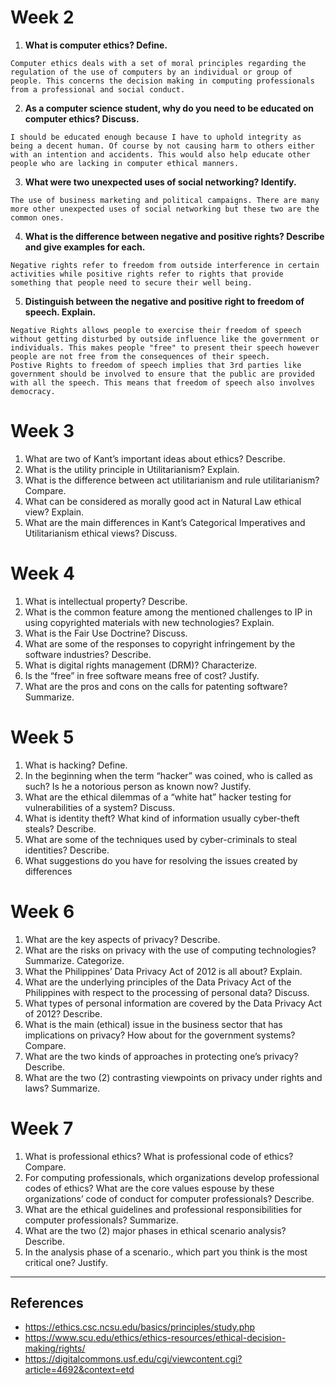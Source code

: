 # Week 2
1. **What is computer ethics? Define.**
```
Computer ethics deals with a set of moral principles regarding the regulation of the use of computers by an individual or group of people. This concerns the decision making in computing professionals from a professional and social conduct. 
```

2. **As a computer science student, why do you need to be educated on computer ethics? Discuss.**
```
I should be educated enough because I have to uphold integrity as being a decent human. Of course by not causing harm to others either with an intention and accidents. This would also help educate other people who are lacking in computer ethical manners.
```

3. **What were two unexpected uses of social networking? Identify.**
```
The use of business marketing and political campaigns. There are many more other unexpected uses of social networking but these two are the common ones.
```

4. **What is the difference between negative and positive rights? Describe and give examples for each.**
```
Negative rights refer to freedom from outside interference in certain activities while positive rights refer to rights that provide something that people need to secure their well being.
```

5. **Distinguish between the negative and positive right to freedom of speech. Explain.**
```
Negative Rights allows people to exercise their freedom of speech without getting disturbed by outside influence like the government or individuals. This makes people "free" to present their speech however people are not free from the consequences of their speech. 
Postive Rights to freedom of speech implies that 3rd parties like government should be involved to ensure that the public are provided with all the speech. This means that freedom of speech also involves democracy.
```


# Week 3
1. What are two of Kant’s important ideas about ethics? Describe.
2. What is the utility principle in Utilitarianism? Explain.
3. What is the difference between act utilitarianism and rule utilitarianism? Compare.
4. What can be considered as morally good act in Natural Law ethical view? Explain.
5. What are the main differences in Kant’s Categorical Imperatives and Utilitarianism ethical views? Discuss.

# Week 4
1. What is intellectual property? Describe.
2. What is the common feature among the mentioned challenges to IP in using copyrighted materials with new technologies? Explain.
3. What is the Fair Use Doctrine? Discuss.
4. What are some of the responses to copyright infringement by the software industries? Describe.
5. What is digital rights management (DRM)? Characterize.
6. Is the “free” in free software means free of cost? Justify.
7. What are the pros and cons on the calls for patenting software? Summarize.

# Week 5
1. What is hacking? Define.
2. In the beginning when the term “hacker” was coined, who is called as such? Is he a notorious
person as known now? Justify.
3. What are the ethical dilemmas of a “white hat” hacker testing for vulnerabilities of a system?
Discuss.
4. What is identity theft? What kind of information usually cyber-theft steals? Describe.
5. What are some of the techniques used by cyber-criminals to steal identities? Describe.
6. What suggestions do you have for resolving the issues created by differences

# Week 6
1. What are the key aspects of privacy? Describe.
2. What are the risks on privacy with the use of computing technologies? Summarize. Categorize.
3. What the Philippines’ Data Privacy Act of 2012 is all about? Explain.
4. What are the underlying principles of the Data Privacy Act of the Philippines with respect to the processing of personal data? Discuss.
5. What types of personal information are covered by the Data Privacy Act of 2012? Describe.
6. What is the main (ethical) issue in the business sector that has implications on privacy? How about for the government systems? Compare.
7. What are the two kinds of approaches in protecting one’s privacy? Describe.
8. What are the two (2) contrasting viewpoints on privacy under rights and laws? Summarize.

# Week 7
1. What is professional ethics? What is professional code of ethics? Compare.
2. For computing professionals, which organizations develop professional codes of ethics? What are the core values espouse by these organizations’ code of conduct for computer professionals? Describe.
3. What are the ethical guidelines and professional responsibilities for computer professionals? Summarize.
4. What are the two (2) major phases in ethical scenario analysis? Describe.
5. In the analysis phase of a scenario., which part you think is the most critical one? Justify.


---
## References
- https://ethics.csc.ncsu.edu/basics/principles/study.php
- https://www.scu.edu/ethics/ethics-resources/ethical-decision-making/rights/
- https://digitalcommons.usf.edu/cgi/viewcontent.cgi?article=4692&context=etd